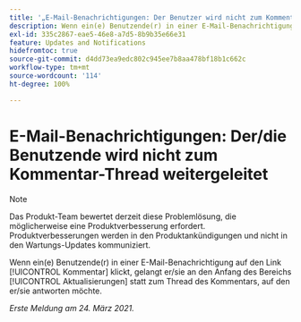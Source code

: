 ```yaml
---
title: '„E-Mail-Benachrichtigungen: Der Benutzer wird nicht zum Kommentar-Thread weitergeleitet.“'
description: Wenn ein(e) Benutzende(r) in einer E-Mail-Benachrichtigung auf den Link „Kommentar“ klickt, gelangt er/sie an den Anfang des Bereichs [!UICONTROL Aktualisierungen] statt zum Thread des Kommentars, auf den er/sie antworten möchte.
exl-id: 335c2867-eae5-46e8-a7d5-8b9b35e66e31
feature: Updates and Notifications
hidefromtoc: true
source-git-commit: d4dd73ea9edc802c945ee7b8aa478bf18b1c662c
workflow-type: tm+mt
source-wordcount: '114'
ht-degree: 100%

---
```


# E-Mail-Benachrichtigungen: Der/die Benutzende wird nicht zum Kommentar-Thread weitergeleitet

<!--Article created by request-->

>[!NOTE]
>
>Das Produkt-Team bewertet derzeit diese Problemlösung, die möglicherweise eine Produktverbesserung erfordert. Produktverbesserungen werden in den Produktankündigungen und nicht in den Wartungs-Updates kommuniziert.

Wenn ein(e) Benutzende(r) in einer E-Mail-Benachrichtigung auf den Link [!UICONTROL Kommentar] klickt, gelangt er/sie an den Anfang des Bereichs [!UICONTROL Aktualisierungen] statt zum Thread des Kommentars, auf den er/sie antworten möchte.

_Erste Meldung am 24. März 2021._
